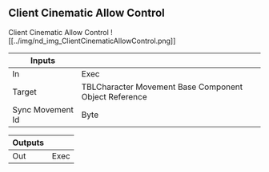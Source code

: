 ## Client Cinematic Allow Control
Client Cinematic Allow Control
![[../img/nd_img_ClientCinematicAllowControl.png]]

|Inputs||
|--|--|
| In | Exec |
| Target | TBLCharacter Movement Base Component Object Reference |
| Sync Movement Id | Byte |

|Outputs||
|--|--|
| Out | Exec |
